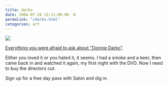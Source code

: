 ```yaml
---
title: darko
date: 2004-07-28 15:11:00.00 -8
permalink: "/darko.html"
categories: art
---
```

![](/images/donnie.jpg)

[Everything you were afraid to ask about "Donnie Darko"](http://www.salon.com/ent/movies/feature/2004/07/23/darko/index_np.html).

Either you loved it or you hated it, it seems. I had a smoke and a beer, then came back in and watched it again, my first night with the DVD. Now I need to buy the directors cut.

Sign up for a free day pass with Salon and dig in.
